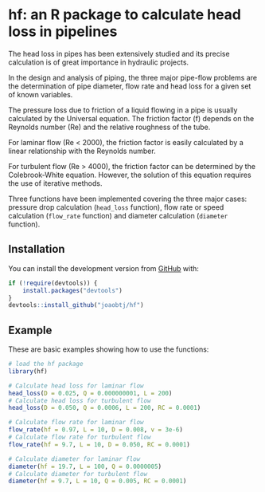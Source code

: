 
<!-- README.md is generated from README.Rmd. Please edit that file -->

# hf: an R package to calculate head loss in pipelines

<!-- badges: start -->
<!-- badges: end -->

The head loss in pipes has been extensively studied and its precise
calculation is of great importance in hydraulic projects.

In the design and analysis of piping, the three major pipe-flow problems
are the determination of pipe diameter, flow rate and head loss for a
given set of known variables.

The pressure loss due to friction of a liquid flowing in a pipe is
usually calculated by the Universal equation. The friction factor (f)
depends on the Reynolds number (Re) and the relative roughness of the
tube.

For laminar flow (Re &lt; 2000), the friction factor is easily
calculated by a linear relationship with the Reynolds number.

For turbulent flow (Re &gt; 4000), the friction factor can be determined
by the Colebrook-White equation. However, the solution of this equation
requires the use of iterative methods.
<!-- Alternatively, explicit equations can be used for calculating friction factor. There are also found a variety of empirical equations.  -->

Three functions have been implemented covering the three major cases:
pressure drop calculation (`head_loss` function), flow rate or speed
calculation (`flow_rate` function) and diameter calculation (`diameter`
function).

<!-- All problems can be solved with the various equations implemented: Colebrook-White, Swamee-Jain, Blasius, Hazen-Williams, Flamant, among others. -->

## Installation

<!-- You can install the released version of hf from [CRAN](https://CRAN.R-project.org) with: -->
<!-- ``` r -->
<!-- install.packages("hf") -->
<!-- ``` -->

You can install the development version from
[GitHub](https://github.com/) with:

``` r
if (!require(devtools)) {
    install.packages("devtools")
}
devtools::install_github("joaobtj/hf")
```

## Example

These are basic examples showing how to use the functions:

``` r
# load the hf package
library(hf)

# Calculate head loss for laminar flow
head_loss(D = 0.025, Q = 0.000000001, L = 200)
# Calculate head loss for turbulent flow
head_loss(D = 0.050, Q = 0.0006, L = 200, RC = 0.0001)

# Calculate flow rate for laminar flow
flow_rate(hf = 0.97, L = 10, D = 0.008, v = 3e-6)
# Calculate flow rate for turbulent flow
flow_rate(hf = 9.7, L = 10, D = 0.050, RC = 0.0001)

# Calculate diameter for laminar flow
diameter(hf = 19.7, L = 100, Q = 0.0000005)
# Calculate diameter for turbulent flow
diameter(hf = 9.7, L = 10, Q = 0.005, RC = 0.0001)
```
